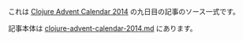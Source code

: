 これは [Clojure Advent Calendar 2014](http://qiita.com/advent-calendar/2014/clojure) の九日目の記事のソース一式です。

記事本体は [clojure-advent-calendar-2014.md](https://github.com/ayamada/op0010/blob/master/clojure-advent-calendar-2014.md) にあります。


